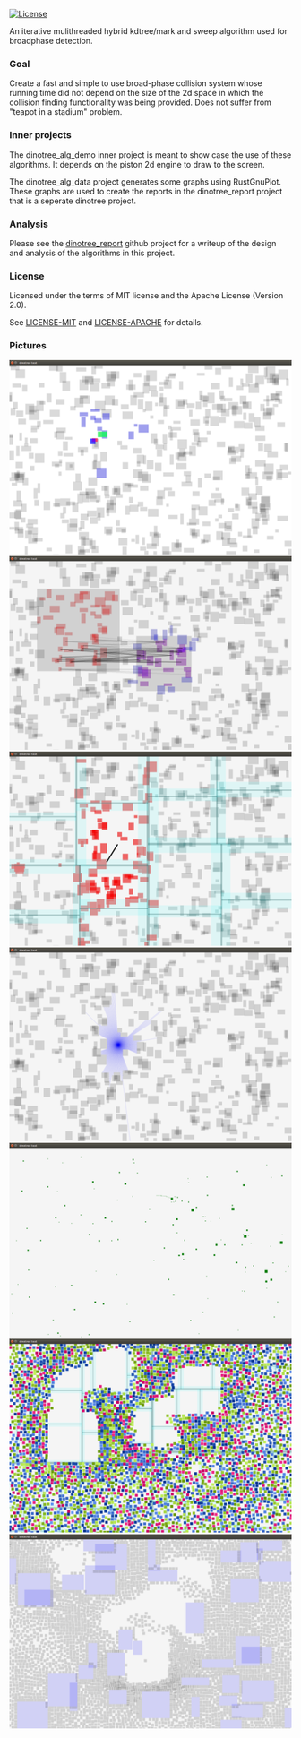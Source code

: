 [![License](https://img.shields.io/badge/license-MIT%2FApache--2.0-blue.svg)](https://github.com/tiby312/collie)

An iterative mulithreaded hybrid kdtree/mark and sweep algorithm used for broadphase detection.


### Goal

Create a fast and simple to use broad-phase collision system whose running time did not depend on the size of the 2d space
in which the collision finding functionality was being provided. Does not suffer from "teapot in a stadium" problem.

### Inner projects

The dinotree_alg_demo inner project is meant to show case the use of these algorithms. It depends on the piston 2d engine to draw to the screen. 

The dinotree_alg_data project generates some graphs using RustGnuPlot. These graphs are used to create the reports in the dinotree_report project that is a seperate dinotree project.

### Analysis

Please see the [dinotree_report](https://github.com/tiby312/dinotree_report) github project for a writeup of the design and analysis of the algorithms in this project.


### License

Licensed under the terms of MIT license and the Apache License (Version 2.0).

See [LICENSE-MIT](LICENSE-MIT) and [LICENSE-APACHE](LICENSE-APACHE) for details.


### Pictures

        
      
![chart](https://github.com/tiby312/dinotree_report/blob/master/pictures/pic1.png)
![chart](https://github.com/tiby312/dinotree_report/blob/master/pictures/pic2.png)
![chart](https://github.com/tiby312/dinotree_report/blob/master/pictures/pic3.png)
![chart](https://github.com/tiby312/dinotree_report/blob/master/pictures/pic4.png)
![chart](https://github.com/tiby312/dinotree_report/blob/master/pictures/pic5.png)
![chart](https://github.com/tiby312/dinotree_report/blob/master/pictures/pic6.png)
![chart](https://github.com/tiby312/dinotree_report/blob/master/pictures/pic7.png)